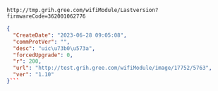 `http://tmp.grih.gree.com/wifiModule/Lastversion?firmwareCode=362001062776`

```json
{
  "CreateDate": "2023-06-28 09:05:08",
  "commProtVer": "",
  "desc": "uic\u73b0\u573a",
  "forcedUpgrade": 0,
  "r": 200,
  "url": "http://test.grih.gree.com/wifiModule/image/17752/5763",
  "ver": "1.10"
}```